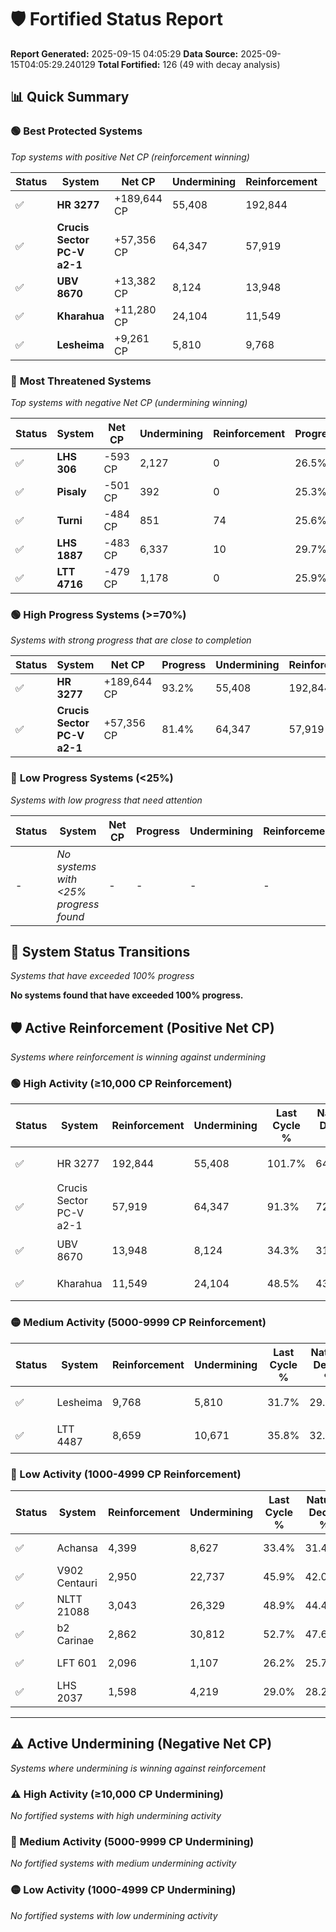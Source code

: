 # 🛡️ Fortified Status Report

**Report Generated:** 2025-09-15 04:05:29
**Data Source:** 2025-09-15T04:05:29.240129
**Total Fortified:** 126 (49 with decay analysis)

## 📊 Quick Summary

### 🟢 **Best Protected Systems**
*Top systems with positive Net CP (reinforcement winning)*

| Status | System | Net CP | Undermining | Reinforcement | Progress |
|--------|--------|--------|-------------|---------------|----------|
| ✅ | **HR 3277** | +189,644 CP | 55,408 | 192,844 | 93.2% |
| ✅ | **Crucis Sector PC-V a2-1** | +57,356 CP | 64,347 | 57,919 | 81.4% |
| ✅ | **UBV 8670** | +13,382 CP | 8,124 | 13,948 | 33.1% |
| ✅ | **Kharahua** | +11,280 CP | 24,104 | 11,549 | 44.8% |
| ✅ | **Lesheima** | +9,261 CP | 5,810 | 9,768 | 30.8% |

### 🔴 **Most Threatened Systems**
*Top systems with negative Net CP (undermining winning)*

| Status | System | Net CP | Undermining | Reinforcement | Progress |
|--------|--------|--------|-------------|---------------|----------|
| ✅ | **LHS 306** | -593 CP | 2,127 | 0 | 26.5% |
| ✅ | **Pisaly** | -501 CP | 392 | 0 | 25.3% |
| ✅ | **Turni** | -484 CP | 851 | 74 | 25.6% |
| ✅ | **LHS 1887** | -483 CP | 6,337 | 10 | 29.7% |
| ✅ | **LTT 4716** | -479 CP | 1,178 | 0 | 25.9% |

### 🟢 **High Progress Systems (>=70%)**
*Systems with strong progress that are close to completion*

| Status | System | Net CP | Progress | Undermining | Reinforcement |
|--------|--------|--------|----------|-------------|---------------|
| ✅ | **HR 3277** | +189,644 CP | 93.2% | 55,408 | 192,844 |
| ✅ | **Crucis Sector PC-V a2-1** | +57,356 CP | 81.4% | 64,347 | 57,919 |

### 🔴 **Low Progress Systems (<25%)**
*Systems with low progress that need attention*

| Status | System | Net CP | Progress | Undermining | Reinforcement |
|--------|--------|--------|----------|-------------|---------------|
| - | *No systems with <25% progress found* | - | - | - | - |
## 🔄 System Status Transitions
*Systems that have exceeded 100% progress*

**No systems found that have exceeded 100% progress.**

## 🛡️ Active Reinforcement (Positive Net CP)
*Systems where reinforcement is winning against undermining*

### 🟢 High Activity (≥10,000 CP Reinforcement)

| Status | System | Reinforcement | Undermining | Last Cycle % | Natural Decay % | Current Progress % | Current CP | Net CP | Activity |
|--------|--------|---------------|-------------|--------------|-----------------|-------------------|------------|--------|----------|
| ✅ | HR 3277 | 192,844 | 55,408 | 101.7% | 64.02% | 93.2% | 605,800 | +189,644 | 🟢 High Reinforcement |
| ✅ | Crucis Sector PC-V a2-1 | 57,919 | 64,347 | 91.3% | 72.58% | 81.4% | 529,100 | +57,356 | 🟢 High Reinforcement |
| ✅ | UBV 8670 | 13,948 | 8,124 | 34.3% | 31.04% | 33.1% | 215,150 | +13,382 | 🟢 High Reinforcement |
| ✅ | Kharahua | 11,549 | 24,104 | 48.5% | 43.06% | 44.8% | 291,199 | +11,280 | 🟢 High Reinforcement |

### 🟡 Medium Activity (5000-9999 CP Reinforcement)

| Status | System | Reinforcement | Undermining | Last Cycle % | Natural Decay % | Current Progress % | Current CP | Net CP | Activity |
|--------|--------|---------------|-------------|--------------|-----------------|-------------------|------------|--------|----------|
| ✅ | Lesheima | 9,768 | 5,810 | 31.7% | 29.38% | 30.8% | 200,200 | +9,261 | 🟡 Medium Reinforcement |
| ✅ | LTT 4487 | 8,659 | 10,671 | 35.8% | 32.95% | 34.2% | 222,300 | +8,130 | 🟡 Medium Reinforcement |

### 🔴 Low Activity (1000-4999 CP Reinforcement)

| Status | System | Reinforcement | Undermining | Last Cycle % | Natural Decay % | Current Progress % | Current CP | Net CP | Activity |
|--------|--------|---------------|-------------|--------------|-----------------|-------------------|------------|--------|----------|
| ✅ | Achansa | 4,399 | 8,627 | 33.4% | 31.49% | 32.1% | 208,650 | +3,943 | 🔵 Low Reinforcement |
| ✅ | V902 Centauri | 2,950 | 22,737 | 45.9% | 42.00% | 42.4% | 275,600 | +2,605 | 🔵 Low Reinforcement |
| ✅ | NLTT 21088 | 3,043 | 26,329 | 48.9% | 44.43% | 44.8% | 291,199 | +2,398 | 🔵 Low Reinforcement |
| ✅ | b2 Carinae | 2,862 | 30,812 | 52.7% | 47.67% | 48.0% | 312,000 | +2,123 | 🔵 Low Reinforcement |
| ✅ | LFT 601 | 2,096 | 1,107 | 26.2% | 25.78% | 26.0% | 169,000 | +1,426 | 🔵 Low Reinforcement |
| ✅ | LHS 2037 | 1,598 | 4,219 | 29.0% | 28.23% | 28.4% | 184,599 | +1,127 | 🔵 Low Reinforcement |


---

## ⚠️ Active Undermining (Negative Net CP)
*Systems where undermining is winning against reinforcement*

### ⚠️ High Activity (≥10,000 CP Undermining)

*No fortified systems with high undermining activity*

### 🔶 Medium Activity (5000-9999 CP Undermining)

*No fortified systems with medium undermining activity*

### 🟡 Low Activity (1000-4999 CP Undermining)

*No fortified systems with low undermining activity*
